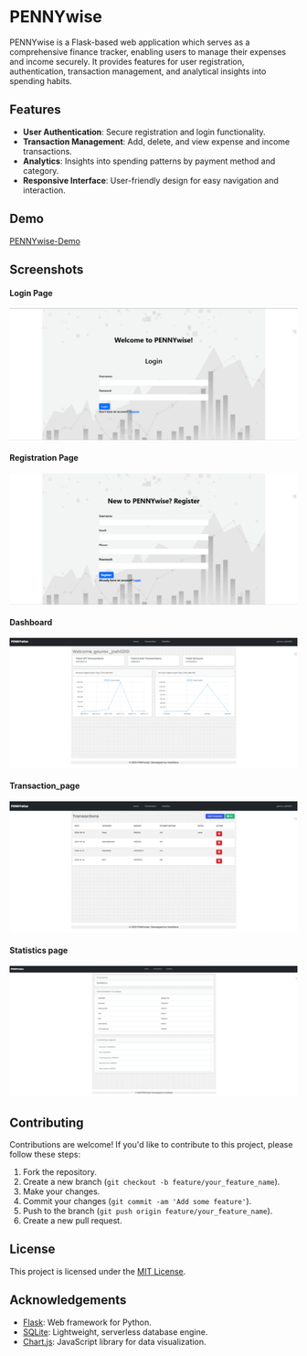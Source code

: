 # PENNYwise

PENNYwise is a Flask-based web application which serves as a comprehensive finance tracker, enabling users to manage their expenses and income securely. It provides features for user registration, authentication, transaction management, and analytical insights into spending habits.

## Features

- **User Authentication**: Secure registration and login functionality.
- **Transaction Management**: Add, delete, and view expense and income transactions.
- **Analytics**: Insights into spending patterns by payment method and category.
- **Responsive Interface**: User-friendly design for easy navigation and interaction.

## Demo

<a href="https://drive.google.com/file/d/1dLR8XuroIwXyMJE7c7mmD5NRQUiGig1s/view?usp=sharing" target="_blank">PENNYwise-Demo</a>




## Screenshots

<!-- Add screenshots of your application here -->
#### Login Page
![Login Page](screenshots/login.png)
#### Registration Page
![Registration Page](screenshots/register.png)
#### Dashboard
![Dashboard](screenshots/dashboard.png)
#### Transaction_page
![Transaction_page](screenshots/transaction.png)
#### Statistics page
![Statistics page](screenshots/statistics.png)


## Contributing

Contributions are welcome! If you'd like to contribute to this project, please follow these steps:

1. Fork the repository.
2. Create a new branch (`git checkout -b feature/your_feature_name`).
3. Make your changes.
4. Commit your changes (`git commit -am 'Add some feature'`).
5. Push to the branch (`git push origin feature/your_feature_name`).
6. Create a new pull request.

## License

This project is licensed under the [MIT License](LICENSE).

## Acknowledgements

- [Flask](https://flask.palletsprojects.com/): Web framework for Python.
- [SQLite](https://www.sqlite.org/): Lightweight, serverless database engine.
- [Chart.js](https://www.chartjs.org/): JavaScript library for data visualization.
